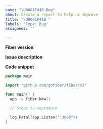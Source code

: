 ```yaml
---
name: "\U0001F41B Bug"
about: Create a report to help us improve
title: "\U0001F41B "
labels: 'Type: Bug'
assignees: ''

---
```


**Fiber version**

**Issue description**

**Code snippet**

```go
package main

import "github.com/gofiber/fiber/v2"

func main() {
  app := fiber.New()

  // Steps to reproduce

  log.Fatal(app.Listen(":3000"))
}
```
